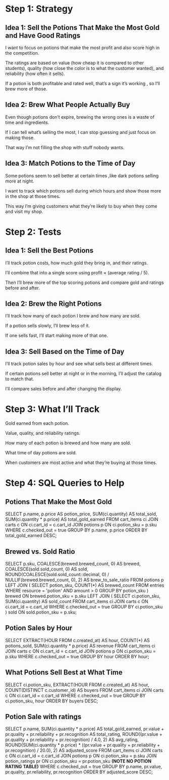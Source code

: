 
# Step 1: Strategy

## Idea 1: Sell the Potions That Make the Most Gold and Have Good Ratings
I want to focus on potions that make the most profit and also score high in the competition.

The ratings are based on value (how cheap it is compared to other students), quality (how close the color is to what the customer wanted), and reliability (how often it sells).

If a potion is both profitable and rated well, that’s a sign it’s working , so I’ll brew more of those.

## Idea 2: Brew What People Actually Buy
Even though potions don’t expire, brewing the wrong ones is a waste of time and ingredients.

If I can tell what’s selling the most, I can stop guessing and just focus on making those.

That way I’m not filling the shop with stuff nobody wants.

## Idea 3: Match Potions to the Time of Day
Some potions seem to sell better at certain times ,like dark potions selling more at night.

I want to track which potions sell during which hours and show those more in the shop at those times.

This way I’m giving customers what they’re likely to buy when they come and visit my shop.






# Step 2: Tests

## Idea 1: Sell the Best Potions
I’ll track potion costs, how much gold they bring in, and their ratings.

I’ll combine that into a single score using profit × (average rating / 5).

Then I’ll brew more of the top scoring potions and compare gold and ratings before and after.

## Idea 2: Brew the Right Potions
I’ll track how many of each potion I brew and how many are sold.

If a potion sells slowly, I’ll brew less of it.

If one sells fast, I’ll start making more of that one.

## Idea 3: Sell Based on the Time of Day
I’ll track potion sales by hour and see what sells best at different times.

If certain potions sell better at night or in the morning, I’ll adjust the catalog to match that.

I’ll compare sales before and after changing the display.






# Step 3: What I’ll Track

Gold earned from each potion.

Value, quality, and reliability ratings.

How many of each potion is brewed and how many are sold.

What time of day potions are sold.

When customers are most active and what they’re buying at those times.






# Step 4: SQL Queries to Help


## Potions That Make the Most Gold 


SELECT
  p.name,
  p.price AS potion_price,
  SUM(ci.quantity) AS total_sold,
  SUM(ci.quantity * p.price) AS total_gold_earned
FROM
  cart_items ci
JOIN carts c ON ci.cart_id = c.cart_id
JOIN potions p ON ci.potion_sku = p.sku
WHERE
  c.checked_out = true
GROUP BY p.name, p.price
ORDER BY total_gold_earned DESC;



## Brewed vs. Sold Ratio

SELECT
  p.sku,
  COALESCE(brewed.brewed_count, 0) AS brewed,
  COALESCE(sold.sold_count, 0) AS sold,
  ROUND(COALESCE(sold.sold_count::decimal, 0) / NULLIF(brewed.brewed_count, 0), 2) AS brew_to_sale_ratio
FROM
  potions p
LEFT JOIN (
  SELECT
    potion_sku,
    COUNT(*) AS brewed_count
  FROM entries
  WHERE resource = 'potion' AND amount > 0
  GROUP BY potion_sku
) brewed ON brewed.potion_sku = p.sku
LEFT JOIN (
  SELECT
    ci.potion_sku,
    SUM(ci.quantity) AS sold_count
  FROM cart_items ci
  JOIN carts c ON ci.cart_id = c.cart_id
  WHERE c.checked_out = true
  GROUP BY ci.potion_sku
) sold ON sold.potion_sku = p.sku;





## Potion Sales by Hour

SELECT
  EXTRACT(HOUR FROM c.created_at) AS hour,
  COUNT(*) AS potions_sold,
  SUM(ci.quantity * p.price) AS revenue
FROM
  cart_items ci
JOIN carts c ON ci.cart_id = c.cart_id
JOIN potions p ON ci.potion_sku = p.sku
WHERE
  c.checked_out = true
GROUP BY hour
ORDER BY hour;




## What Potions Sell Best at What Time

SELECT
  ci.potion_sku,
  EXTRACT(HOUR FROM c.created_at) AS hour,
  COUNT(DISTINCT c.customer_id) AS buyers
FROM
  cart_items ci
JOIN carts c ON ci.cart_id = c.cart_id
WHERE
  c.checked_out = true
GROUP BY ci.potion_sku, hour
ORDER BY buyers DESC;




## Potion Sale with ratings


SELECT
  p.name,
  SUM(ci.quantity * p.price) AS total_gold_earned,
  pr.value + pr.quality + pr.reliability + pr.recognition AS total_rating,
  ROUND((pr.value + pr.quality + pr.reliability + pr.recognition) / 4.0, 2) AS avg_rating,
  ROUND(SUM(ci.quantity * p.price) * ((pr.value + pr.quality + pr.reliability + pr.recognition) / 20.0), 2) AS adjusted_score
FROM
  cart_items ci
JOIN carts c ON ci.cart_id = c.cart_id
JOIN potions p ON ci.potion_sku = p.sku
JOIN potion_ratings pr ON ci.potion_sku = pr.potion_sku  **(NOTE NO POTION RATING TABLE)**
WHERE
  c.checked_out = true
GROUP BY p.name, pr.value, pr.quality, pr.reliability, pr.recognition
ORDER BY adjusted_score DESC;